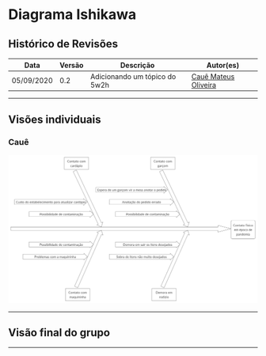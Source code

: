 # Diagrama Ishikawa

## Histórico de Revisões
|Data|Versão|Descrição|Autor(es)|
|----|----|----|----|
|05/09/2020|0.2|Adicionando um tópico do 5w2h|[Cauê Mateus Oliveira](https://github.com/caue96)|

---

## Visões individuais
### Cauê
[![Diagrama Ishikawa](../imgs/Diagrama_Ishikawa_Cauê.png)](https://ibb.co/1ZqSfBD)

---

## Visão final do grupo


---